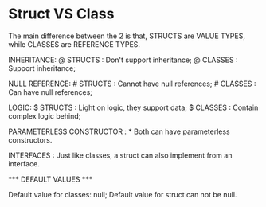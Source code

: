 # Struct VS Class

The main difference between the 2 is that, STRUCTS are VALUE TYPES, while CLASSES are REFERENCE TYPES.

INHERITANCE:
      @ STRUCTS : Don't support inheritance;
      @ CLASSES : Support inheritance;
      
NULL REFERENCE:
      # STRUCTS : Cannot have null references;
      # CLASSES : Can have null references;
      
LOGIC:
      $ STRUCTS : Light on logic, they support data;
      $ CLASSES : Contain complex logic behind;
      
PARAMETERLESS CONSTRUCTOR :
      * Both can have parameterless constructors.

INTERFACES :
      Just like classes, a struct can also implement from an interface.

*** DEFAULT VALUES ***

Default value for classes: null;
Default value for struct can not be null.
